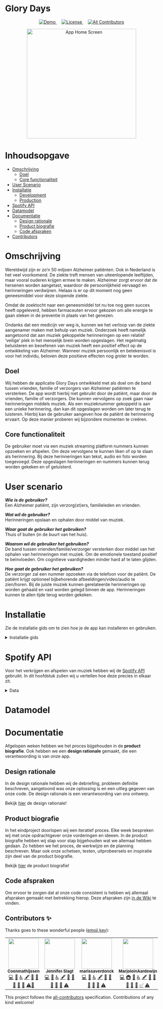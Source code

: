 # Glory Days

<!-- ALL-CONTRIBUTORS-BADGE:START - Do not remove or modify this section -->
<!-- [![All Contributors](https://img.shields.io/badge/all_contributors-5-orange.svg?style=flat-square)](#contributors-) -->
<!-- ALL-CONTRIBUTORS-BADGE:END -->

<p align="center">
  <a href="https://glory-days.herokuapp.com/">
    <img src="https://img.shields.io/badge/demo-LIVE-brightgreen.svg?style=flat-square" alt="Demo">
  </a>
  &nbsp;&nbsp;&nbsp;
  <a href="https://github.com/GloryDaysApp/glorydays/blob/master/LICENSE">
    <img src="https://img.shields.io/badge/license-MIT-brightgreen.svg?style=flat-square" alt="License">
  </a>
  &nbsp;&nbsp;&nbsp;
  <a href="https://github.com/GloryDaysApp/glorydays#contributors-">
    <img src="https://img.shields.io/badge/all_contributors-5-orange.svg?style=flat-square" alt="All Contributors">
  </a>
</p>

<p align="center">
  <img width="360" alt="App Home Screen" src="https://user-images.githubusercontent.com/23479038/85011274-93553380-b161-11ea-8b3f-14d4255cbd3e.png">
</p>

# Inhoudsopgave

* [Omschrijving](#Omschrijving)
  * [Doel](#Doel)
  * [Core functionaliteit](#Core-functionaliteit)
* [User Scenario](#User-scenario)
* [Installatie](#Installatie)
  * [Development](#Development)
  * [Production](#Production)
* [Spotify API](#Spotify-Api)
* [Datamodel](#Datamodel)
* [Documentatie](#Documentatie)
  * [Design rationale](#Design-rationale)
  * [Product biografie](#Product-biografie)
  * [Code afspraken](#Code-afspraken)
* [Contributors](#contributors-)

# Omschrijving 

Wereldwijd zijn er zo’n 50 miljoen Alzheimer patiënten. Ook in Nederland is het veel voorkomend. De ziekte treft mensen van uiteenlopende leeftijden, maar vooral ouderen krijgen ermee te maken. Alzheimer zorgt ervoor dat de hersenen worden aangetast, waardoor de persoonlijkheid vervaagd en herinneringen verdwijnen. Helaas is er op dit moment nog geen geneesmiddel voor deze slopende ziekte. 

Omdat de zoektocht naar een geneesmiddel tot nu toe nog geen succes heeft opgeleverd, hebben farmaceuten ervoor gekozen om alle energie te gaan steken in de preventie in plaats van het genezen.

Ondanks dat een medicijn ver weg is, kunnen we het verloop van de ziekte aangenamer maken met behulp van muziek. Onderzoek heeft namelijk aangetoond dat aan muziek gekoppelde herinneringen op een relatief ‘veilige’ plek in het menselijk brein worden opgeslagen. Het regelmatig beluisteren en beoefenen van muziek heeft een positief effect op de ontwikkeling van Alzheimer. Wanneer muziek persoonlijk en betekenisvol is voor het individu, beloven deze positieve effecten nog groter te worden.

## Doel

Wij hebben de applicatie Glory Days ontwikkeld met als doel om de band tussen vrienden, familie of verzorgers van Alzheimer patiënten te versterken. De app wordt hierbij niet gebruikt door de patiënt, maar door de vrienden, familie of verzorgers. Die kunnen vervolgens op zoek gaan naar herinneringen middels muziek. Als een muzieknummer gekoppeld is aan een unieke herinnering, dan kan dit opgeslagen worden om later terug te luisteren. Hierbij kan de gebruiker aangeven hoe de patiënt de herinnering ervaart. Op deze manier proberen wij bijzondere momenten te creëren.

## Core functionaliteit

De gebruiker moet via een muziek streaming platform nummers kunnen opzoeken en afspelen. Om deze vervolgens te kunnen liken of op te slaan als herinnering. Bij deze herinneringen kan tekst, audio en foto worden toegevoegd. Deze opgeslagen herinneringen en nummers kunnen terug worden gekeken en of geluisterd.

# User scenario

_**Wie is de gebruiker?**_ \
Een Alzheimer patiënt, zijn verzorg(st)ers, familieleden en vrienden.

_**Wat wil de gebruiker?**_ \
Herinneringen opslaan en ophalen door middel van muziek.

_**Waar gaat de gebruiker het gebruiken?**_ \
Thuis of buiten (in de buurt van het huis).

_**Waarom wil de gebruiker het gebruiken?**_ \
De band tussen vrienden/familie/verzorger versterken door middel van het ophalen van herinneringen met muziek. Om de emotionele toestand positief te beïnvloeden. Om cognitieve vaardigheden minder hard af te laten glijden.

_**Hoe gaat de gebruiker het gebruiken?**_ \
De verzorger zal een nummer opzoeken via de telefoon voor de patiënt. De patiënt krijgt optioneel bijbehorende afbeeldingen/video/audio te zien/horen. Bij de juiste muziek kunnen gerelateerde herinneringen op worden gehaald en vast worden gelegd binnen de app. Herinneringen kunnen te allen tijde terug worden gekeken. 

# Installatie

Zie de installatie gids om te zien hoe je de app kan installeren en gebruiken.

<details>
    <summary>Installatie gids</summary>

Ga via de terminal naar de map waar je het project wilt plaatsen:

```
    cd Path/To/Folder
```

Kloon de repository en ga naar de projectmap:

```
    git clone https://github.com/GloryDaysApp/glorydays.git && cd glorydays
```

Na het klonen kan je alle dependencies installeren:

```
    npm install
```

### Development

Voer tijdens de ontwikkeling de volgende opdracht uit om de wijzigingen door te laten voeren in je browser zodat je 
ze kan bekijken en testen:

```
    npm run dev:watch
```

Ga in je browser naar `localhost`:

```
   localhost:3030 
```

### Production

Wanneer de app klaar is, gebruikt u Heroku om deze te implementeren.

Log eerst in bij Heroku:
```
    heroku login
```

Implementeer de app door een nieuw domein op Heroku te maken. Heroku genereert een willekeurige naam voor uw app.
```
    heroku create
```

Kloon de repository:
```
    heroku git:remote -a glory-days
```

Push de master branch naar Heroku:
```
    git add .
    git commit -m "Heroku"
    git push heroku master
```

Open de app in je browser om te controleren of alles goed is gegaan:
```
    heroku open
```

Voer de volgende opdracht uit om de logs te zien wanneer er iets mis is gegaan:
```
    heroku logs --tail
```
</details>

# Spotify API

Voor het verkrijgen en afspelen van muziek hebben wij de [Spotify API](https://developer.spotify.com/documentation/web-api/) gebruikt. In dit hoofdstuk zullen wij u vertellen hoe deze precies in elkaar zit.

<details>
 <summary>Data</summary>

```json
{

}
```
</details>

# Datamodel



# Documentatie

Afgelopen weken hebben we het proces bijgehouden in de **product biografie**. Ook hebben we een **design rationale** gemaakt, die een verantwoording is van onze app. 

## Design rationale

In de design rationale hebben wij de debriefing, probleem definitie beschreven, aangetoond was onze oplossing is en een uitleg gegeven van onze code. De design rationale is een verantwoording van ons ontwerp.

Bekijk [hier](https://docs.google.com/document/d/1C6x1odMwO2Cvtgix7nsdtX78dHrmNY_EgaVVLOTDGHk/edit) de design rationale!

## Product biografie

In het eindproject doorlopen wij een iteratief proces. Elke week bespreken wij met onze opdrachtgever onze vorderingen en ideeen. In de product biografie hebben wij stap voor stap bijgehouden wat we allemaal hebben gedaan. 
Zo hebben we het proces, de werkwijze en de planning beschreven. Maar ook onze schetsen, testen, uitprobeersels en inspiratie zijn deel van de product biografie.

Bekijk [hier](https://docs.google.com/document/d/1WLTZvnaozR54mjuEAJiTyEz7x85r8EW1nZUzlMftpLw/edit) de product biografie!

## Code afspraken

Om ervoor te zorgen dat al onze code consistent is hebben wij allemaal afspraken gemaakt met betrekking hierop. Deze afspraken zijn [in de Wiki](https://github.com/GloryDaysApp/glorydays/wiki/Code-Regels) te vinden.


## Contributors ✨

Thanks goes to these wonderful people ([emoji key](https://allcontributors.org/docs/en/emoji-key)):

<!-- ALL-CONTRIBUTORS-LIST:START - Do not remove or modify this section -->
<!-- prettier-ignore-start -->
<!-- markdownlint-disable -->
<table>
  <tr>
    <td align="center"><a href="https://github.com/Coenmathijssen"><img src="https://avatars3.githubusercontent.com/u/43337909?v=4" width="100px;" alt=""/><br /><sub><b>Coenmathijssen</b></sub></a><br /><a href="https://github.com/GloryDaysApp/glorydays/commits?author=Coenmathijssen" title="Code">💻</a> <a href="https://github.com/GloryDaysApp/glorydays/issues?q=author%3ACoenmathijssen" title="Bug reports">🐛</a> <a href="#a11y-Coenmathijssen" title="Accessibility">️️️️♿️</a> <a href="#content-Coenmathijssen" title="Content">🖋</a> <a href="https://github.com/GloryDaysApp/glorydays/commits?author=Coenmathijssen" title="Documentation">📖</a> <a href="#design-Coenmathijssen" title="Design">🎨</a> <a href="#ideas-Coenmathijssen" title="Ideas, Planning, & Feedback">🤔</a> <a href="#maintenance-Coenmathijssen" title="Maintenance">🚧</a> <a href="#question-Coenmathijssen" title="Answering Questions">💬</a> <a href="https://github.com/GloryDaysApp/glorydays/commits?author=Coenmathijssen" title="Tests">⚠️</a><a href="https://github.com/GloryDaysApp/glorydays/commits?author=Coenmathijssen" title="Data">🔣</a></td>
   <td align="center"><a href="http://www.jenniferslagt.nl"><img src="https://avatars0.githubusercontent.com/u/45489420?v=4" width="100px;" alt=""/><br /><sub><b>Jennifer Slagt</b></sub></a><br /><a href="https://github.com/GloryDaysApp/glorydays/commits?author=jenniferslagt" title="Code">💻</a> <a href="https://github.com/GloryDaysApp/glorydays/issues?q=author%3Ajenniferslagt" title="Bug reports">🐛</a> <a href="#a11y-jenniferslagt" title="Accessibility">️️️️♿️</a> <a href="#content-jenniferslagt" title="Content">🖋</a> <a href="https://github.com/GloryDaysApp/glorydays/commits?author=jenniferslagt" title="Documentation">📖</a> <a href="#design-jenniferslagt" title="Design">🎨</a> <a href="#ideas-jenniferslagt" title="Ideas, Planning, & Feedback">🤔</a> <a href="#maintenance-jenniferslagt" title="Maintenance">🚧</a> <a href="#question-jenniferslagt" title="Answering Questions">💬</a> <a href="https://github.com/GloryDaysApp/glorydays/commits?author=jenniferslagt" title="Tests">⚠️</a></td>
    <td align="center"><a href="https://github.com/marissaverdonck"><img src="https://avatars3.githubusercontent.com/u/43657951?v=4" width="100px;" alt=""/><br /><sub><b>marissaverdonck</b></sub></a><br /><a href="https://github.com/GloryDaysApp/glorydays/commits?author=marissaverdonck" title="Code">💻</a> <a href="https://github.com/GloryDaysApp/glorydays/issues?q=author%3Amarissaverdonck" title="Bug reports">🐛</a> <a href="#a11y-marissaverdonck" title="Accessibility">️️️️♿️</a> <a href="#content-marissaverdonck" title="Content">🖋</a> <a href="https://github.com/GloryDaysApp/glorydays/commits?author=marissaverdonck" title="Documentation">📖</a> <a href="#design-marissaverdonck" title="Design">🎨</a> <a href="#ideas-marissaverdonck" title="Ideas, Planning, & Feedback">🤔</a> <a href="#maintenance-marissaverdonck" title="Maintenance">🚧</a> <a href="#question-marissaverdonck" title="Answering Questions">💬</a> <a href="https://github.com/GloryDaysApp/glorydays/commits?author=marissaverdonck" title="Tests">⚠️</a></td>
   <td align="center"><a href="https://github.com/MarjoleinAardewijn"><img src="https://avatars1.githubusercontent.com/u/23479038?v=4" width="100px;" alt=""/><br /><sub><b>MarjoleinAardewijn</b></sub></a><br /><a href="https://github.com/GloryDaysApp/glorydays/commits?author=MarjoleinAardewijn" title="Code">💻</a> <a href="#infra-MarjoleinAardewijn" title="Infrastructure (Hosting, Build-Tools, etc)">🚇</a> <a href="https://github.com/GloryDaysApp/glorydays/issues?q=author%3AMarjoleinAardewijn" title="Bug reports">🐛</a> <a href="#a11y-MarjoleinAardewijn" title="Accessibility">️️️️♿️</a> <a href="#content-MarjoleinAardewijn" title="Content">🖋</a> <a href="https://github.com/GloryDaysApp/glorydays/commits?author=MarjoleinAardewijn" title="Documentation">📖</a> <a href="#design-MarjoleinAardewijn" title="Design">🎨</a> <a href="#ideas-MarjoleinAardewijn" title="Ideas, Planning, & Feedback">🤔</a> <a href="#maintenance-MarjoleinAardewijn" title="Maintenance">🚧</a> <a href="#question-MarjoleinAardewijn" title="Answering Questions">💬</a> <a href="#tutorial-MarjoleinAardewijn" title="Tutorials">✅</a> <a href="https://github.com/GloryDaysApp/glorydays/commits?author=MarjoleinAardewijn" title="Tests">⚠️</a></td>
    <td align="center"><a href="https://github.com/Zeijls"><img src="https://avatars1.githubusercontent.com/u/45422060?v=4" width="100px;" alt=""/><br /><sub><b>Simone</b></sub></a><br /><a href="https://github.com/GloryDaysApp/glorydays/commits?author=Zeijls" title="Code">💻</a> <a href="https://github.com/GloryDaysApp/glorydays/issues?q=author%3AZeijls" title="Bug reports">🐛</a> <a href="#a11y-Zeijls" title="Accessibility">️️️️♿️</a> <a href="#content-Zeijls" title="Content">🖋</a> <a href="https://github.com/GloryDaysApp/glorydays/commits?author=Zeijls" title="Documentation">📖</a> <a href="#design-Zeijls" title="Design">🎨</a> <a href="#ideas-Zeijls" title="Ideas, Planning, & Feedback">🤔</a> <a href="#maintenance-Zeijls" title="Maintenance">🚧</a> <a href="#question-Zeijls" title="Answering Questions">💬</a> <a href="https://github.com/GloryDaysApp/glorydays/commits?author=Zeijls" title="Tests">⚠️</a></td>
  </tr>
</table>

<!-- markdownlint-enable -->
<!-- prettier-ignore-end -->
<!-- ALL-CONTRIBUTORS-LIST:END -->

This project follows the [all-contributors](https://github.com/all-contributors/all-contributors) specification. Contributions of any kind welcome!
